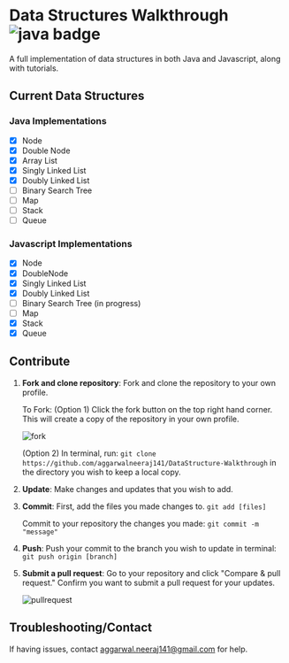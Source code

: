 # Data Structures Walkthrough ![java badge](https://img.shields.io/badge/java-tested-brightgreen.svg)

A full implementation of data structures in both Java and Javascript, along with tutorials.

## Current Data Structures

### Java Implementations

- [x] Node
- [x] Double Node
- [x] Array List
- [x] Singly Linked List
- [x] Doubly Linked List
- [ ] Binary Search Tree
- [ ] Map
- [ ] Stack
- [ ] Queue

### Javascript Implementations

- [x] Node
- [x] DoubleNode
- [x] Singly Linked List
- [x] Doubly Linked List
- [ ] Binary Search Tree (in progress)
- [ ] Map
- [x] Stack
- [x] Queue

## Contribute

1. **Fork and clone repository**: Fork and clone the repository to your own profile.

    To Fork: (Option 1) Click the fork button on the top right hand corner. This will create a copy of the repository in your own profile.

    ![fork](https://cloud.githubusercontent.com/assets/7104017/12533246/fe8d5a98-c1e6-11e5-93a6-81c4ffa81d54.png)

    (Option 2) In terminal, run: `git clone https://github.com/aggarwalneeraj141/DataStructure-Walkthrough`
    in the directory you wish to keep a local copy.
2. **Update**: Make changes and updates that you wish to add.
3. **Commit**: First, add the files you made changes to. `git add [files]`

    Commit to your repository the changes you made: ```git commit -m "message"```
4. **Push**: Push your commit to the branch you wish to update in terminal: ```git push origin [branch]```
5. **Submit a pull request**: Go to your repository and click "Compare & pull request." Confirm you want to submit a pull request for your updates.

    ![pullrequest](https://cloud.githubusercontent.com/assets/7104017/12533289/70798ff4-c1e8-11e5-8c6b-c5916de487ee.png)

## Troubleshooting/Contact

If having issues, contact aggarwal.neeraj141@gmail.com for help.

